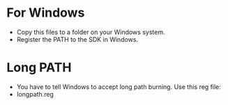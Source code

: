 # For Windows

- Copy this files to a folder on your Windows system. 
- Register the PATH to the SDK in Windows.

# Long PATH

- You have to tell Windows to accept long path burning. Use this reg  file:
- longpath.reg
